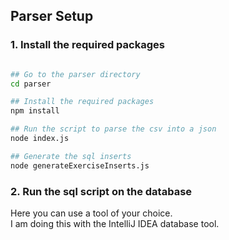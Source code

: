## Parser Setup

### 1. Install the required packages

```bash

## Go to the parser directory
cd parser

## Install the required packages
npm install

## Run the script to parse the csv into a json
node index.js

## Generate the sql inserts
node generateExerciseInserts.js
```

### 2. Run the sql script on the database

Here you can use a tool of your choice.  
I am doing this with the IntelliJ IDEA database tool.